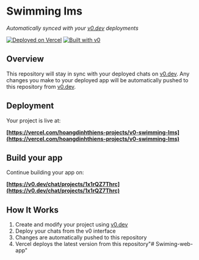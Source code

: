 # Swimming lms

*Automatically synced with your [v0.dev](https://v0.dev) deployments*

[![Deployed on Vercel](https://img.shields.io/badge/Deployed%20on-Vercel-black?style=for-the-badge&logo=vercel)](https://vercel.com/hoangdinhthiens-projects/v0-swimming-lms)
[![Built with v0](https://img.shields.io/badge/Built%20with-v0.dev-black?style=for-the-badge)](https://v0.dev/chat/projects/1x1rQZ7Thrc)

## Overview

This repository will stay in sync with your deployed chats on [v0.dev](https://v0.dev).
Any changes you make to your deployed app will be automatically pushed to this repository from [v0.dev](https://v0.dev).

## Deployment

Your project is live at:

**[https://vercel.com/hoangdinhthiens-projects/v0-swimming-lms](https://vercel.com/hoangdinhthiens-projects/v0-swimming-lms)**

## Build your app

Continue building your app on:

**[https://v0.dev/chat/projects/1x1rQZ7Thrc](https://v0.dev/chat/projects/1x1rQZ7Thrc)**

## How It Works

1. Create and modify your project using [v0.dev](https://v0.dev)
2. Deploy your chats from the v0 interface
3. Changes are automatically pushed to this repository
4. Vercel deploys the latest version from this repository"# Swiming-web-app" 
